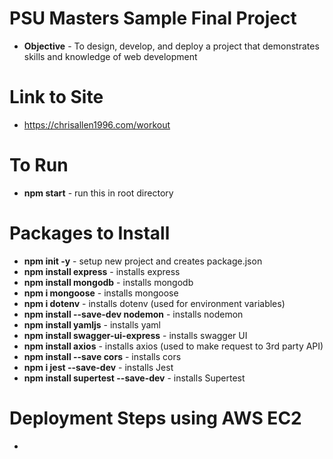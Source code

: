 # PSU Masters Sample Final Project

- **Objective** - To design, develop, and deploy a project that demonstrates skills and knowledge of web development

# Link to Site
- https://chrisallen1996.com/workout

# To Run
- **npm start** - run this in root directory

# Packages to Install
- **npm init -y** - setup new project and creates package.json
- **npm install express** - installs express
- **npm install mongodb** - installs mongodb
- **npm i mongoose** - installs mongoose
- **npm i dotenv** - installs dotenv (used for environment variables)
- **npm install --save-dev nodemon** - installs nodemon
- **npm install yamljs** - installs yaml
- **npm install swagger-ui-express** - installs swagger UI
- **npm install axios** - installs axios (used to make request to 3rd party API)
- **npm install --save cors** - installs cors
- **npm i jest --save-dev** - installs Jest
- **npm install supertest --save-dev** - installs Supertest

# Deployment Steps using AWS EC2
- 










 
